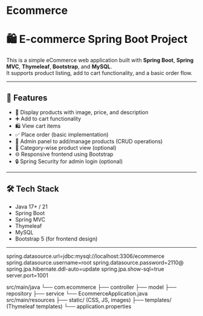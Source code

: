 # Ecommerce
# 🛍️ E-commerce Spring Boot Project

This is a simple eCommerce web application built with **Spring Boot**, **Spring MVC**, **Thymeleaf**, **Bootstrap**, and **MySQL**.  
It supports product listing, add to cart functionality, and a basic order flow.

---

## 🚀 Features

- 🛒 Display products with image, price, and description
- ➕ Add to cart functionality
- 🛍️ View cart items
- ✅ Place order (basic implementation)
- 🔐 Admin panel to add/manage products (CRUD operations)
- 📂 Category-wise product view (optional)
- 🌐 Responsive frontend using Bootstrap
- 🔒 Spring Security for admin login (optional)

---

## 🛠 Tech Stack

- Java 17+ / 21  
- Spring Boot  
- Spring MVC  
- Thymeleaf  
- MySQL  
- Bootstrap 5 (for frontend design)

---
spring.datasource.url=jdbc:mysql://localhost:3306/ecommerce
spring.datasource.username=root
spring.datasource.password=2110@
spring.jpa.hibernate.ddl-auto=update
spring.jpa.show-sql=true
server.port=1001

src/main/java
 └── com.ecommerce
      ├── controller
      ├── model
      ├── repository
      ├── service
      └── EcommerceApplication.java
src/main/resources
 ├── static/ (CSS, JS, images)
 ├── templates/ (Thymeleaf templates)
 └── application.properties


